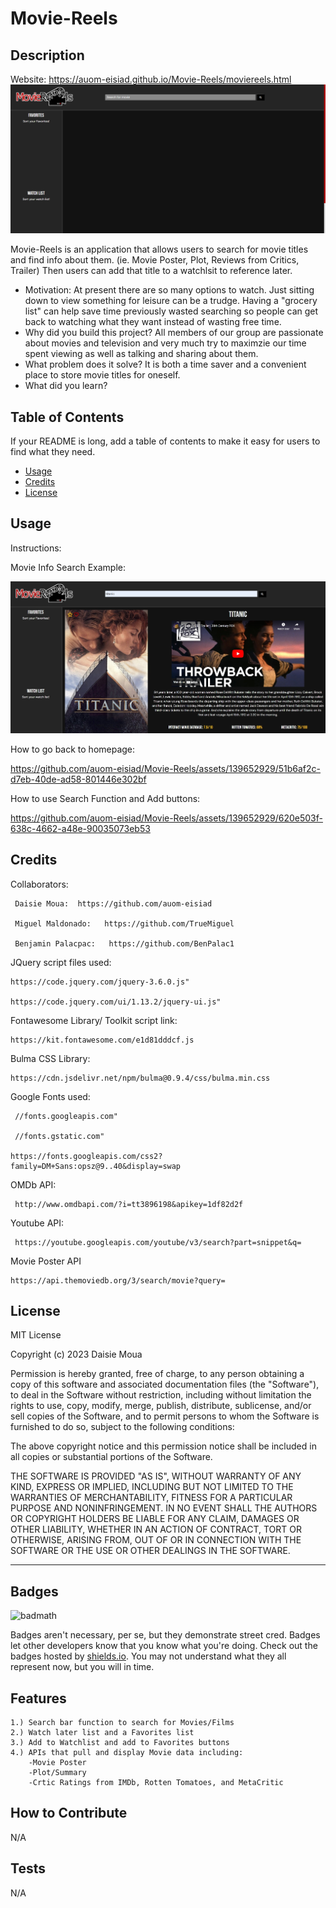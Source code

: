# Movie-Reels

## Description
Website: https://auom-eisiad.github.io/Movie-Reels/moviereels.html
![Website](assets/images/website.png)

Movie-Reels is an application that allows users to search for movie titles and find info about them. (ie. Movie Poster, Plot, Reviews from Critics, Trailer)
Then users can add that title to a watchlsit to reference later.

- Motivation: At present there are so many options to watch.  Just sitting down to view something for leisure can be a trudge.
     Having a "grocery list" can help save time previously wasted searching so people can get back to watching what they want instead of wasting
      free time. 
- Why did you build this project? All members of our group are passionate about movies and television and very much try to maximzie our time spent viewing as well as talking and sharing about them.
- What problem does it solve? It is both a time saver and a convenient place to store movie titles for oneself.
- What did you learn?

## Table of Contents

If your README is long, add a table of contents to make it easy for users to find what they need.

- [Usage](#usage)
- [Credits](#credits)
- [License](#license)

## Usage

Instructions:

Movie Info Search Example:

![Movie Info Example](assets/images/movie-info.jpg)


How to go back to homepage:

https://github.com/auom-eisiad/Movie-Reels/assets/139652929/51b6af2c-d7eb-40de-ad58-801446e302bf

How to use Search Function and Add buttons:

https://github.com/auom-eisiad/Movie-Reels/assets/139652929/620e503f-638c-4662-a48e-90035073eb53



## Credits

Collaborators:

     Daisie Moua:  https://github.com/auom-eisiad
     
     Miguel Maldonado:   https://github.com/TrueMiguel
     
     Benjamin Palacpac:   https://github.com/BenPalac1

JQuery script files used: 

    https://code.jquery.com/jquery-3.6.0.js"
    
    https://code.jquery.com/ui/1.13.2/jquery-ui.js"

Fontawesome Library/ Toolkit script link:

    https://kit.fontawesome.com/e1d81dddcf.js
    
Bulma CSS Library:

    https://cdn.jsdelivr.net/npm/bulma@0.9.4/css/bulma.min.css

Google Fonts used:

     //fonts.googleapis.com"
     
     //fonts.gstatic.com"
     
    https://fonts.googleapis.com/css2?family=DM+Sans:opsz@9..40&display=swap

OMDb API: 

     http://www.omdbapi.com/?i=tt3896198&apikey=1df82d2f
     
Youtube API:

     https://youtube.googleapis.com/youtube/v3/search?part=snippet&q=

Movie Poster API

    https://api.themoviedb.org/3/search/movie?query=


     


## License

MIT License

Copyright (c) 2023 Daisie Moua

Permission is hereby granted, free of charge, to any person obtaining a copy
of this software and associated documentation files (the "Software"), to deal
in the Software without restriction, including without limitation the rights
to use, copy, modify, merge, publish, distribute, sublicense, and/or sell
copies of the Software, and to permit persons to whom the Software is
furnished to do so, subject to the following conditions:

The above copyright notice and this permission notice shall be included in all
copies or substantial portions of the Software.

THE SOFTWARE IS PROVIDED "AS IS", WITHOUT WARRANTY OF ANY KIND, EXPRESS OR
IMPLIED, INCLUDING BUT NOT LIMITED TO THE WARRANTIES OF MERCHANTABILITY,
FITNESS FOR A PARTICULAR PURPOSE AND NONINFRINGEMENT. IN NO EVENT SHALL THE
AUTHORS OR COPYRIGHT HOLDERS BE LIABLE FOR ANY CLAIM, DAMAGES OR OTHER
LIABILITY, WHETHER IN AN ACTION OF CONTRACT, TORT OR OTHERWISE, ARISING FROM,
OUT OF OR IN CONNECTION WITH THE SOFTWARE OR THE USE OR OTHER DEALINGS IN THE
SOFTWARE.

---

## Badges

![badmath](https://img.shields.io/github/languages/top/lernantino/badmath)

Badges aren't necessary, per se, but they demonstrate street cred. Badges let other developers know that you know what you're doing. Check out the badges hosted by [shields.io](https://shields.io/). You may not understand what they all represent now, but you will in time.

## Features

    1.) Search bar function to search for Movies/Films
    2.) Watch later list and a Favorites list
    3.) Add to Watchlist and add to Favorites buttons
    4.) APIs that pull and display Movie data including: 
        -Movie Poster
        -Plot/Summary
        -Crtic Ratings from IMDb, Rotten Tomatoes, and MetaCritic

## How to Contribute

N/A

## Tests

N/A
